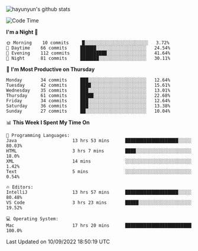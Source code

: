 
![hayunyun's github stats](https://github-readme-stats.vercel.app/api?username=hayunyun&show_icons=true)


<!--START_SECTION:waka-->
![Code Time](http://img.shields.io/badge/Code%20Time-441%20hrs%205%20mins-blue)

**I'm a Night 🦉** 

```text
🌞 Morning    10 commits     █░░░░░░░░░░░░░░░░░░░░░░░░   3.72% 
🌆 Daytime    66 commits     ██████░░░░░░░░░░░░░░░░░░░   24.54% 
🌃 Evening    112 commits    ██████████░░░░░░░░░░░░░░░   41.64% 
🌙 Night      81 commits     ███████░░░░░░░░░░░░░░░░░░   30.11%

```
📅 **I'm Most Productive on Thursday** 

```text
Monday       34 commits     ███░░░░░░░░░░░░░░░░░░░░░░   12.64% 
Tuesday      42 commits     ████░░░░░░░░░░░░░░░░░░░░░   15.61% 
Wednesday    35 commits     ███░░░░░░░░░░░░░░░░░░░░░░   13.01% 
Thursday     61 commits     █████░░░░░░░░░░░░░░░░░░░░   22.68% 
Friday       34 commits     ███░░░░░░░░░░░░░░░░░░░░░░   12.64% 
Saturday     36 commits     ███░░░░░░░░░░░░░░░░░░░░░░   13.38% 
Sunday       27 commits     ██░░░░░░░░░░░░░░░░░░░░░░░   10.04%

```


📊 **This Week I Spent My Time On** 

```text
💬 Programming Languages: 
Java                     13 hrs 53 mins      ████████████████████░░░░░   80.03% 
HTML                     3 hrs 7 mins        ████░░░░░░░░░░░░░░░░░░░░░   18.0% 
XML                      14 mins             ░░░░░░░░░░░░░░░░░░░░░░░░░   1.42% 
Text                     5 mins              ░░░░░░░░░░░░░░░░░░░░░░░░░   0.54%

🔥 Editors: 
IntelliJ                 13 hrs 57 mins      ████████████████████░░░░░   80.48% 
VS Code                  3 hrs 23 mins       █████░░░░░░░░░░░░░░░░░░░░   19.52%

💻 Operating System: 
Mac                      17 hrs 20 mins      █████████████████████████   100.0%

```


 Last Updated on 10/09/2022 18:50:19 UTC
<!--END_SECTION:waka-->

<!--
**hayunyun/hayunyun** is a ✨ _special_ ✨ repository because its `README.md` (this file) appears on your GitHub profile.

Here are some ideas to get you started:

- 🔭 I’m currently working on ...
- 🌱 I’m currently learning ...
- 👯 I’m looking to collaborate on ...
- 🤔 I’m looking for help with ...
- 💬 Ask me about ...
- 📫 How to reach me: ...
- 😄 Pronouns: ...
- ⚡ Fun fact: ...
-->

